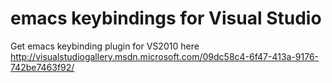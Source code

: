emacs keybindings for Visual Studio
================

Get emacs keybinding plugin for VS2010 here http://visualstudiogallery.msdn.microsoft.com/09dc58c4-6f47-413a-9176-742be7463f92/